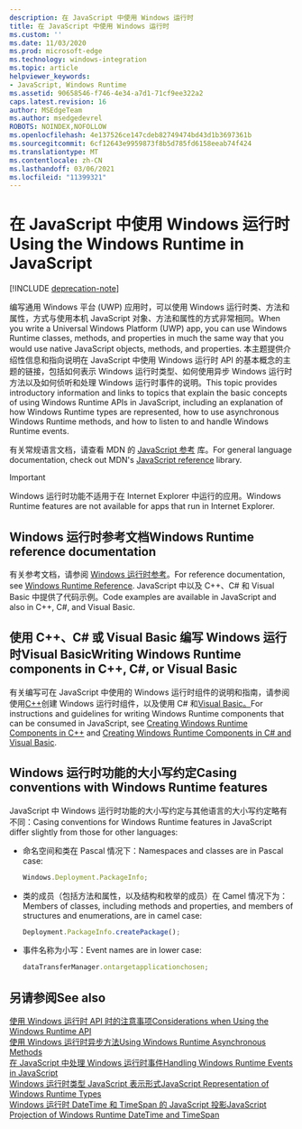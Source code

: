 ```yaml
---
description: 在 JavaScript 中使用 Windows 运行时
title: 在 JavaScript 中使用 Windows 运行时
ms.custom: ''
ms.date: 11/03/2020
ms.prod: microsoft-edge
ms.technology: windows-integration
ms.topic: article
helpviewer_keywords:
- JavaScript, Windows Runtime
ms.assetid: 90658546-f746-4e34-a7d1-71cf9ee322a2
caps.latest.revision: 16
author: MSEdgeTeam
ms.author: msedgedevrel
ROBOTS: NOINDEX,NOFOLLOW
ms.openlocfilehash: 4e137526ce147cdeb82749474bd43d1b3697361b
ms.sourcegitcommit: 6cf12643e9959873f8b5d785fd6158eeab74f424
ms.translationtype: MT
ms.contentlocale: zh-CN
ms.lasthandoff: 03/06/2021
ms.locfileid: "11399321"
---
```

# <a name="using-the-windows-runtime-in-javascript"></a><span data-ttu-id="093f3-103">在 JavaScript 中使用 Windows 运行时</span><span class="sxs-lookup"><span data-stu-id="093f3-103">Using the Windows Runtime in JavaScript</span></span>  

[!INCLUDE [deprecation-note](../includes/legacy-edge-note.md)]  

<span data-ttu-id="093f3-104">编写通用 Windows 平台 \(UWP\) 应用时，可以使用 Windows 运行时类、方法和属性，方式与使用本机 JavaScript 对象、方法和属性的方式非常相同。</span><span class="sxs-lookup"><span data-stu-id="093f3-104">When you write a Universal Windows Platform \(UWP\) app, you can use Windows Runtime classes, methods, and properties in much the same way that you would use native JavaScript objects, methods, and properties.</span></span>  <span data-ttu-id="093f3-105">本主题提供介绍性信息和指向说明在 JavaScript 中使用 Windows 运行时 API 的基本概念的主题的链接，包括如何表示 Windows 运行时类型、如何使用异步 Windows 运行时方法以及如何侦听和处理 Windows 运行时事件的说明。</span><span class="sxs-lookup"><span data-stu-id="093f3-105">This topic provides introductory information and links to topics that explain the basic concepts of using Windows Runtime APIs in JavaScript, including an explanation of how Windows Runtime types are represented, how to use asynchronous Windows Runtime methods, and how to listen to and handle Windows Runtime events.</span></span>  

<span data-ttu-id="093f3-106">有关常规语言文档，请查看 MDN 的 [JavaScript 参考][MDNJavascriptReference] 库。</span><span class="sxs-lookup"><span data-stu-id="093f3-106">For general language documentation, check out MDN's [JavaScript reference][MDNJavascriptReference] library.</span></span>  

> [!IMPORTANT]
> <span data-ttu-id="093f3-107">Windows 运行时功能不适用于在 Internet Explorer 中运行的应用。</span><span class="sxs-lookup"><span data-stu-id="093f3-107">Windows Runtime features are not available for apps that run in Internet Explorer.</span></span>  

## <a name="windows-runtime-reference-documentation"></a><span data-ttu-id="093f3-108">Windows 运行时参考文档</span><span class="sxs-lookup"><span data-stu-id="093f3-108">Windows Runtime reference documentation</span></span>  

<span data-ttu-id="093f3-109">有关参考文档，请参阅 [Windows 运行时参考][UwpApiIndex]。</span><span class="sxs-lookup"><span data-stu-id="093f3-109">For reference documentation, see [Windows Runtime Reference][UwpApiIndex].</span></span>  <span data-ttu-id="093f3-110">JavaScript 中以及 C++、C# 和 Visual Basic 中提供了代码示例。</span><span class="sxs-lookup"><span data-stu-id="093f3-110">Code examples are available in JavaScript and also in C++, C#, and Visual Basic.</span></span>  

## <a name="writing-windows-runtime-components-in-c-c-or-visual-basic"></a><span data-ttu-id="093f3-111">使用 C++、C# 或 Visual Basic 编写 Windows 运行时Visual Basic</span><span class="sxs-lookup"><span data-stu-id="093f3-111">Writing Windows Runtime components in C++, C#, or Visual Basic</span></span>  

<span data-ttu-id="093f3-112">有关编写可在 JavaScript 中使用的 Windows 运行时组件的说明和指南，请参阅使用[C++][WindowsUwpWinrtCpp]创建 Windows 运行时组件，以及使用 C# 和[Visual Basic。][WindowsUwpWinrtCsharpVb]</span><span class="sxs-lookup"><span data-stu-id="093f3-112">For instructions and guidelines for writing Windows Runtime components that can be consumed in JavaScript, see [Creating Windows Runtime Components in C++][WindowsUwpWinrtCpp] and [Creating Windows Runtime Components in C# and Visual Basic][WindowsUwpWinrtCsharpVb].</span></span>  

## <a name="casing-conventions-with-windows-runtime-features"></a><span data-ttu-id="093f3-113">Windows 运行时功能的大小写约定</span><span class="sxs-lookup"><span data-stu-id="093f3-113">Casing conventions with Windows Runtime features</span></span>  

<span data-ttu-id="093f3-114">JavaScript 中 Windows 运行时功能的大小写约定与其他语言的大小写约定略有不同：</span><span class="sxs-lookup"><span data-stu-id="093f3-114">Casing conventions for Windows Runtime features in JavaScript differ slightly from those for other languages:</span></span>  

*   <span data-ttu-id="093f3-115">命名空间和类在 Pascal 情况下：</span><span class="sxs-lookup"><span data-stu-id="093f3-115">Namespaces and classes are in Pascal case:</span></span>  
    
    ```javascript
    Windows.Deployment.PackageInfo;
    ```  
    
*   <span data-ttu-id="093f3-116">类的成员（包括方法和属性，以及结构和枚举的成员）在 Camel 情况下为：</span><span class="sxs-lookup"><span data-stu-id="093f3-116">Members of classes, including methods and properties, and members of structures and enumerations, are in camel case:</span></span>  
    
    ```javascript
    Deployment.PackageInfo.createPackage();
    ```  
    
*   <span data-ttu-id="093f3-117">事件名称为小写：</span><span class="sxs-lookup"><span data-stu-id="093f3-117">Event names are in lower case:</span></span>  
    
    ```javascript
    dataTransferManager.ontargetapplicationchosen;
    ```  
    
## <a name="see-also"></a><span data-ttu-id="093f3-118">另请参阅</span><span class="sxs-lookup"><span data-stu-id="093f3-118">See also</span></span>  

[<span data-ttu-id="093f3-119">使用 Windows 运行时 API 时的注意事项</span><span class="sxs-lookup"><span data-stu-id="093f3-119">Considerations when Using the Windows Runtime API</span></span>][WindowsRuntimeConsiderationsApi]  
[<span data-ttu-id="093f3-120">使用 Windows 运行时异步方法</span><span class="sxs-lookup"><span data-stu-id="093f3-120">Using Windows Runtime Asynchronous Methods</span></span>][WindowsRuntimeAsynchronousMethods]   
[<span data-ttu-id="093f3-121">在 JavaScript 中处理 Windows 运行时事件</span><span class="sxs-lookup"><span data-stu-id="093f3-121">Handling Windows Runtime Events in JavaScript</span></span>][WindowsRuntimeEventsJavascript]   
[<span data-ttu-id="093f3-122">Windows 运行时类型 JavaScript 表示形式</span><span class="sxs-lookup"><span data-stu-id="093f3-122">JavaScript Representation of Windows Runtime Types</span></span>][WindowsRuntimeJavascriptTypes]   
[<span data-ttu-id="093f3-123">Windows 运行时 DateTime 和 TimeSpan 的 JavaScript 投影</span><span class="sxs-lookup"><span data-stu-id="093f3-123">JavaScript Projection of Windows Runtime DateTime and TimeSpan</span></span>][WindowsRuntimeDatetimeTimespan]  

<!-- links -->  

[WindowsRuntimeConsiderationsApi]: ./considerations-when-using-the-windows-runtime-api.md "使用 Windows 运行时 API 应用时|Microsoft Docs"  
[WindowsRuntimeEventsJavascript]: ./handling-windows-runtime-events-in-javascript.md "在 JavaScript 中处理 Windows 运行时|Microsoft Docs"  
[WindowsRuntimeJavascriptTypes]: ./javascript-representation-of-windows-runtime-types.md "Windows 运行时类型的 JavaScript 表示|Microsoft Docs"  
[WindowsRuntimeAsynchronousMethods]: ./using-windows-runtime-asynchronous-methods.md "使用 Windows 运行时异步方法|Microsoft Docs"  
[WindowsRuntimeDatetimeTimespan]: ./windows-runtime-datetime-and-timespan-representations.md "Windows 运行时 DateTime 和 TimeSpan 表示|Microsoft Docs"  

[UwpApiIndex]: /uwp/api/index "Windows UWP 命名空间|Microsoft Docs"  
[WindowsUwpWinrtCpp]: /windows/uwp/winrt-components/creating-windows-runtime-components-in-cpp "Windows 运行时组件与 C++/CX |Microsoft Docs"  
[WindowsUwpWinrtCsharpVb]: /windows/uwp/winrt-components/creating-windows-runtime-components-in-csharp-and-visual-basic "Windows 运行时组件C#Visual Basic |Microsoft Docs"  

[MDNJavascriptReference]: https://developer.mozilla.org/docs/Web/JavaScript/Reference "JavaScript |MDN"  
